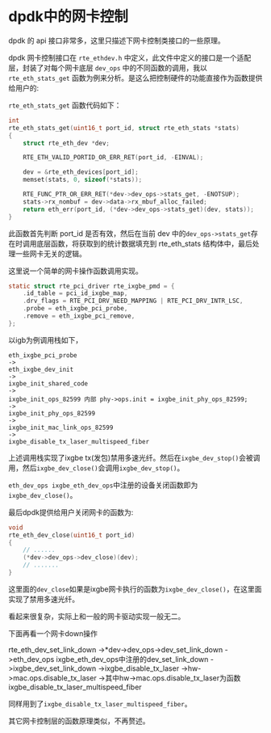 # dpdk中的网卡控制

dpdk 的 api 接口非常多，这里只描述下网卡控制类接口的一些原理。

dpdk 网卡控制接口在 `rte_ethdev.h` 中定义，此文件中定义的接口是一个适配层，封装了对每个网卡底层 `dev_ops` 中的不同函数的调用，我以 `rte_eth_stats_get` 函数为例来分析。是这么把控制硬件的功能直接作为函数提供给用户的:

`rte_eth_stats_get` 函数代码如下：

```c
int
rte_eth_stats_get(uint16_t port_id, struct rte_eth_stats *stats)
{
	struct rte_eth_dev *dev;

	RTE_ETH_VALID_PORTID_OR_ERR_RET(port_id, -EINVAL);

	dev = &rte_eth_devices[port_id];
	memset(stats, 0, sizeof(*stats));

	RTE_FUNC_PTR_OR_ERR_RET(*dev->dev_ops->stats_get, -ENOTSUP);
	stats->rx_nombuf = dev->data->rx_mbuf_alloc_failed;
	return eth_err(port_id, (*dev->dev_ops->stats_get)(dev, stats));
}
```

此函数首先判断 port_id 是否有效，然后在当前 dev 中的`dev_ops->stats_get`存在时调用底层函数，将获取到的统计数据填充到 rte_eth_stats 结构体中，最后处理一些网卡无关的逻辑。

这里说一个简单的网卡操作函数调用实现。



```c
static struct rte_pci_driver rte_ixgbe_pmd = {
	.id_table = pci_id_ixgbe_map,
	.drv_flags = RTE_PCI_DRV_NEED_MAPPING | RTE_PCI_DRV_INTR_LSC,
	.probe = eth_ixgbe_pci_probe,
	.remove = eth_ixgbe_pci_remove,
};
```

以igb为例调用栈如下，

```
eth_ixgbe_pci_probe
->
eth_ixgbe_dev_init
->
ixgbe_init_shared_code
->
ixgbe_init_ops_82599 内部 phy->ops.init = ixgbe_init_phy_ops_82599;
->
ixgbe_init_phy_ops_82599
->
ixgbe_init_mac_link_ops_82599
->
ixgbe_disable_tx_laser_multispeed_fiber
```

上述调用栈实现了ixgbe tx(发包)禁用多速光纤。然后在`ixgbe_dev_stop()`会被调用，然后`ixgbe_dev_close()`会调用`ixgbe_dev_stop()`。

`eth_dev_ops ixgbe_eth_dev_ops`中注册的设备关闭函数即为`ixgbe_dev_close()`。

最后dpdk提供给用户关闭网卡的函数为:

```c
void
rte_eth_dev_close(uint16_t port_id)
{
    // ......
	(*dev->dev_ops->dev_close)(dev);
    // .......
}
```

这里面的`dev_close`如果是ixgbe网卡执行的函数为`ixgbe_dev_close()`，在这里面实现了禁用多速光纤。

看起来很复杂，实际上和一般的网卡驱动实现一般无二。

下面再看一个网卡down操作

rte_eth_dev_set_link_down
->*dev->dev_ops->dev_set_link_down
->eth_dev_ops ixgbe_eth_dev_ops中注册的dev_set_link_down
->ixgbe_dev_set_link_down
->ixgbe_disable_tx_laser
->hw->mac.ops.disable_tx_laser
->其中hw->mac.ops.disable_tx_laser为函数ixgbe_disable_tx_laser_multispeed_fiber

同样用到了`ixgbe_disable_tx_laser_multispeed_fiber`。

其它网卡控制层的函数原理类似，不再赘述。